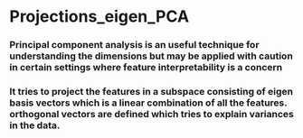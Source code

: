 # Projections_eigen_PCA
### Principal component analysis is an useful technique for understanding the dimensions but may be applied with caution in certain settings where feature interpretability is a concern
### It tries to project the features in a subspace consisting of eigen basis vectors which is a linear combination of all the features. orthogonal vectors are defined which tries to explain variances in the data.
